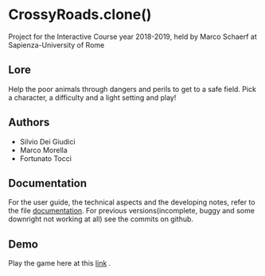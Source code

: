 # CrossyRoads.clone()

Project for the Interactive Course year 2018-2019, held by Marco Schaerf at Sapienza-University of Rome

## Lore

Help the poor animals through dangers and perils to get to a safe field.
Pick a character, a difficulty and a light setting and play!

## Authors
* Silvio Dei Giudici
* Marco Morella
* Fortunato Tocci


## Documentation

For the user guide, the technical aspects and the developing notes, refer to the file [documentation](./documentation.pdf).
For previous versions(incomplete, buggy and some downright not working at all) see the commits on github.

## Demo
Play the game here at this [link](https://sapienzainteractivegraphicscourse.github.io/finalproject-starzteam/) .
